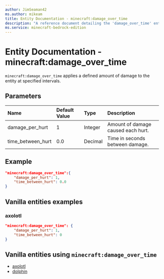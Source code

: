 ```yaml
---
author: JimSeaman42
ms.author: mikeam
title: Entity Documentation - minecraft:damage_over_time
description: "A reference document detailing the 'damage_over_time' entity component"
ms.service: minecraft-bedrock-edition
---
```


# Entity Documentation - minecraft:damage_over_time

`minecraft:damage_over_time` applies a defined amount of damage to the entity at specified intervals.

## Parameters

|Name |Default Value  |Type  |Description  |
|:----------|:----------|:----------|:----------|
| damage_per_hurt| 1| Integer| Amount of damage caused each hurt. |
|time_between_hurt| 0.0| Decimal| Time in seconds between damage. |

## Example

```json
"minecraft:damage_over_time":{
    "damage_per_hurt": 1,
    "time_between_hurt": 0.0
}
```

## Vanilla entities examples

### axolotl

```json
"minecraft:damage_over_time": {
    "damage_per_hurt": 1,
    "time_between_hurt": 0
}
```

## Vanilla entities using `minecraft:damage_over_time`

- [axolotl](../../../../Source/VanillaBehaviorPack_Snippets/entities/axolotl.md)
- [dolphin](../../../../Source/VanillaBehaviorPack_Snippets/entities/dolphin.md)
